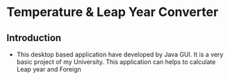 # Temperature & Leap Year Converter

## Introduction
* This desktop based application have developed by Java GUI. It is a very basic project of my University. This application can helps to calculate Leap year and Foreign 
